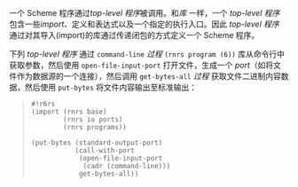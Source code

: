 一个 Scheme 程序通过*top-level 程序*被调用。和*库* 一样，一个 *top-level 程序* 包含一些*import*、定义和表达式以及一个指定的执行入口。因此 *top-level 程序* 通过对其导入(import)的库通过传递闭包的方式定义一个 Scheme 程序。

下列 *top-level 程序* 通过 `command-line` *过程* `(rnrs program (6))` 库从命令行中获取参数，然后使用 `open-file-input-port` 打开文件，生成一个 *port*（如将文件作为数据源的一个连接），然后调用 `get-bytes-all` *过程* 获取文件二进制内容数据，然后使用 `put-bytes` 将文件内容输出至标准输出：

> ```
> #!r6rs
> (import (rnrs base)
>         (rnrs io ports)
>         (rnrs programs))
> 
> (put-bytes (standard-output-port)
>            (call-with-port
>             (open-file-input-port
>              (cadr (command-line)))
>             get-bytes-all))
> ```